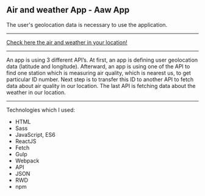 ## Air and weather App - Aaw App
The user's geolocation data is necessary to use the application.
****

[Check here the air and weather in your location!](https://wlodekdev.github.io/dist/index.html "Check here the air and weather in your location!")

****

An app is using 3 different API’s. At first, an app is defining user geolocation data (latitude and longitude). Afterward, an app is using one of the API to find one station which is measuring air quality, which is nearest us, to get particular ID number. Next step is to transfer this ID to another API to fetch data about air quality in our location. The last API is fetching data about the weather in our location.

****

Technologies which I used:
- HTML
- Sass
- JavaScript, ES6
- ReactJS
- Fetch
- Gulp
- Webpack
- API
- JSON
- RWD
- npm
